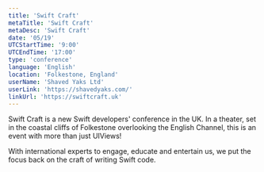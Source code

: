 ```yaml
---
title: 'Swift Craft'
metaTitle: 'Swift Craft'
metaDesc: 'Swift Craft'
date: '05/19'
UTCStartTime: '9:00'
UTCEndTime: '17:00'
type: 'conference'
language: 'English'
location: 'Folkestone, England'
userName: 'Shaved Yaks Ltd'
userLink: 'https://shavedyaks.com/'
linkUrl: 'https://swiftcraft.uk'
---
```


Swift Craft is a new Swift developers' conference in the UK. In a theater, set in the coastal cliffs of Folkestone overlooking the English Channel, this is an event with more than just UIViews!

With international experts to engage, educate and entertain us, we put the focus back on the craft of writing Swift code.
